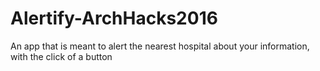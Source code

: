 # Alertify-ArchHacks2016
An app that is meant to alert the nearest hospital about your information, with the click of a button
